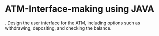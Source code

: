 # ATM-Interface-making using JAVA
. Design the user interface for the ATM, including options such as withdrawing, depositing, and checking the balance.
